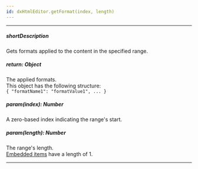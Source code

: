 ```yaml
---
id: dxHtmlEditor.getFormat(index, length)
---
```

---
##### shortDescription
Gets formats applied to the content in the specified range.

##### return: Object
The applied formats.         
This object has the following structure:        
`{ "formatName1": "formatValue1", ... }`

##### param(index): Number
A zero-based index indicating the range's start.

##### param(length): Number
The range's length.     
[Embedded items](/concepts/05%20Widgets/HtmlEditor/10%20Formats '/Documentation/Guide/UI_Components/HtmlEditor/Formats/') have a length of 1.

---
